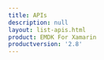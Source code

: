 ```yaml
---
title: APIs
description: null
layout: list-apis.html
product: EMDK For Xamarin
productversion: '2.8'
---
```


















